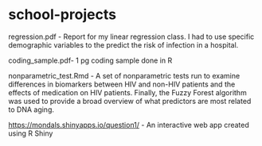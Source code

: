 # school-projects

regression.pdf - Report for my linear regression class. I had to use specific demographic variables to the predict the risk of infection in a hospital. 

coding_sample.pdf- 1 pg coding sample done in R

nonparametric_test.Rmd - A set of nonparametric tests run to examine differences in biomarkers between HIV and non-HIV patients and the effects of medication on HIV patients. Finally, the Fuzzy Forest algorithm was used to provide a broad overview of what predictors are most related to DNA aging. 

https://mondals.shinyapps.io/question1/ - An interactive web app created using R Shiny
